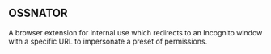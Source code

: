 OSSNATOR
-------

A browser extension for internal use which redirects to an Incognito window with a specific URL to impersonate a preset of permissions.
